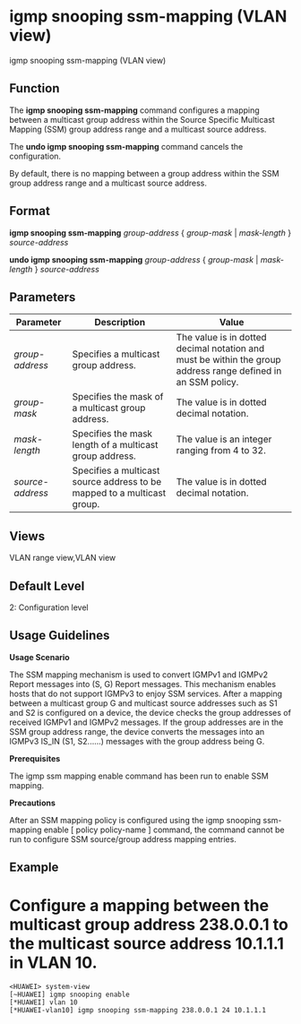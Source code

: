 igmp snooping ssm-mapping (VLAN view)
=====================================

igmp snooping ssm-mapping (VLAN view)

Function
--------



The **igmp snooping ssm-mapping** command configures a mapping between a multicast group address within the Source Specific Multicast Mapping (SSM) group address range and a multicast source address.

The **undo igmp snooping ssm-mapping** command cancels the configuration.



By default, there is no mapping between a group address within the SSM group address range and a multicast source address.


Format
------

**igmp snooping ssm-mapping** *group-address* { *group-mask* | *mask-length* } *source-address*

**undo igmp snooping ssm-mapping** *group-address* { *group-mask* | *mask-length* } *source-address*


Parameters
----------

| Parameter | Description | Value |
| --- | --- | --- |
| *group-address* | Specifies a multicast group address. | The value is in dotted decimal notation and must be within the group address range defined in an SSM policy. |
| *group-mask* | Specifies the mask of a multicast group address. | The value is in dotted decimal notation. |
| *mask-length* | Specifies the mask length of a multicast group address. | The value is an integer ranging from 4 to 32. |
| *source-address* | Specifies a multicast source address to be mapped to a multicast group. | The value is in dotted decimal notation. |



Views
-----

VLAN range view,VLAN view


Default Level
-------------

2: Configuration level


Usage Guidelines
----------------

**Usage Scenario**

The SSM mapping mechanism is used to convert IGMPv1 and IGMPv2 Report messages into (S, G) Report messages. This mechanism enables hosts that do not support IGMPv3 to enjoy SSM services. After a mapping between a multicast group G and multicast source addresses such as S1 and S2 is configured on a device, the device checks the group addresses of received IGMPv1 and IGMPv2 messages. If the group addresses are in the SSM group address range, the device converts the messages into an IGMPv3 IS\_IN (S1, S2......) messages with the group address being G.

**Prerequisites**

The igmp ssm mapping enable command has been run to enable SSM mapping.

**Precautions**

After an SSM mapping policy is configured using the igmp snooping ssm-mapping enable [ policy policy-name ] command, the command cannot be run to configure SSM source/group address mapping entries.


Example
-------

# Configure a mapping between the multicast group address 238.0.0.1 to the multicast source address 10.1.1.1 in VLAN 10.
```
<HUAWEI> system-view
[~HUAWEI] igmp snooping enable
[*HUAWEI] vlan 10
[*HUAWEI-vlan10] igmp snooping ssm-mapping 238.0.0.1 24 10.1.1.1

```